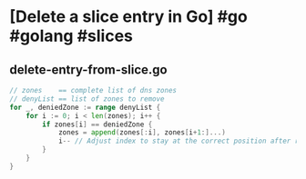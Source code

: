 # [Delete a slice entry in Go] #go #golang #slices

## delete-entry-from-slice.go

```go
// zones    == complete list of dns zones
// denyList == list of zones to remove
for _, deniedZone := range denyList {
	for i := 0; i < len(zones); i++ {
		if zones[i] == deniedZone {
			zones = append(zones[:i], zones[i+1:]...)
			i-- // Adjust index to stay at the correct position after removal
		}
	}
}
```

